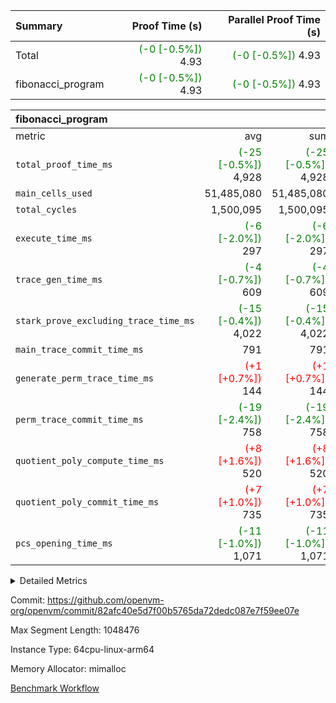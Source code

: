 | Summary | Proof Time (s) | Parallel Proof Time (s) |
|:---|---:|---:|
| Total | <span style='color: green'>(-0 [-0.5%])</span> 4.93 | <span style='color: green'>(-0 [-0.5%])</span> 4.93 |
| fibonacci_program | <span style='color: green'>(-0 [-0.5%])</span> 4.93 | <span style='color: green'>(-0 [-0.5%])</span> 4.93 |


| fibonacci_program |||||
|:---|---:|---:|---:|---:|
|metric|avg|sum|max|min|
| `total_proof_time_ms ` | <span style='color: green'>(-25 [-0.5%])</span> 4,928 | <span style='color: green'>(-25 [-0.5%])</span> 4,928 | <span style='color: green'>(-25 [-0.5%])</span> 4,928 | <span style='color: green'>(-25 [-0.5%])</span> 4,928 |
| `main_cells_used     ` |  51,485,080 |  51,485,080 |  51,485,080 |  51,485,080 |
| `total_cycles        ` |  1,500,095 |  1,500,095 |  1,500,095 |  1,500,095 |
| `execute_time_ms     ` | <span style='color: green'>(-6 [-2.0%])</span> 297 | <span style='color: green'>(-6 [-2.0%])</span> 297 | <span style='color: green'>(-6 [-2.0%])</span> 297 | <span style='color: green'>(-6 [-2.0%])</span> 297 |
| `trace_gen_time_ms   ` | <span style='color: green'>(-4 [-0.7%])</span> 609 | <span style='color: green'>(-4 [-0.7%])</span> 609 | <span style='color: green'>(-4 [-0.7%])</span> 609 | <span style='color: green'>(-4 [-0.7%])</span> 609 |
| `stark_prove_excluding_trace_time_ms` | <span style='color: green'>(-15 [-0.4%])</span> 4,022 | <span style='color: green'>(-15 [-0.4%])</span> 4,022 | <span style='color: green'>(-15 [-0.4%])</span> 4,022 | <span style='color: green'>(-15 [-0.4%])</span> 4,022 |
| `main_trace_commit_time_ms` |  791 |  791 |  791 |  791 |
| `generate_perm_trace_time_ms` | <span style='color: red'>(+1 [+0.7%])</span> 144 | <span style='color: red'>(+1 [+0.7%])</span> 144 | <span style='color: red'>(+1 [+0.7%])</span> 144 | <span style='color: red'>(+1 [+0.7%])</span> 144 |
| `perm_trace_commit_time_ms` | <span style='color: green'>(-19 [-2.4%])</span> 758 | <span style='color: green'>(-19 [-2.4%])</span> 758 | <span style='color: green'>(-19 [-2.4%])</span> 758 | <span style='color: green'>(-19 [-2.4%])</span> 758 |
| `quotient_poly_compute_time_ms` | <span style='color: red'>(+8 [+1.6%])</span> 520 | <span style='color: red'>(+8 [+1.6%])</span> 520 | <span style='color: red'>(+8 [+1.6%])</span> 520 | <span style='color: red'>(+8 [+1.6%])</span> 520 |
| `quotient_poly_commit_time_ms` | <span style='color: red'>(+7 [+1.0%])</span> 735 | <span style='color: red'>(+7 [+1.0%])</span> 735 | <span style='color: red'>(+7 [+1.0%])</span> 735 | <span style='color: red'>(+7 [+1.0%])</span> 735 |
| `pcs_opening_time_ms ` | <span style='color: green'>(-11 [-1.0%])</span> 1,071 | <span style='color: green'>(-11 [-1.0%])</span> 1,071 | <span style='color: green'>(-11 [-1.0%])</span> 1,071 | <span style='color: green'>(-11 [-1.0%])</span> 1,071 |



<details>
<summary>Detailed Metrics</summary>

| group | num_segments | keygen_time_ms | commit_exe_time_ms |
| --- | --- | --- | --- |
| fibonacci_program | 1 | 398 | 7 | 

| group | air_name | quotient_deg | interactions | constraints |
| --- | --- | --- | --- | --- |
| fibonacci_program | AccessAdapterAir<16> | 4 | 5 | 11 | 
| fibonacci_program | AccessAdapterAir<2> | 4 | 5 | 11 | 
| fibonacci_program | AccessAdapterAir<32> | 4 | 5 | 11 | 
| fibonacci_program | AccessAdapterAir<4> | 4 | 5 | 11 | 
| fibonacci_program | AccessAdapterAir<64> | 4 | 5 | 11 | 
| fibonacci_program | AccessAdapterAir<8> | 4 | 5 | 11 | 
| fibonacci_program | BitwiseOperationLookupAir<8> | 2 | 2 | 4 | 
| fibonacci_program | MemoryMerkleAir<8> | 4 | 4 | 38 | 
| fibonacci_program | PersistentBoundaryAir<8> | 4 | 3 | 5 | 
| fibonacci_program | PhantomAir | 4 | 3 | 4 | 
| fibonacci_program | Poseidon2PeripheryAir<BabyBearParameters>, 1> | 2 | 1 | 286 | 
| fibonacci_program | ProgramAir | 1 | 1 | 4 | 
| fibonacci_program | RangeTupleCheckerAir<2> | 1 | 1 | 4 | 
| fibonacci_program | Rv32HintStoreAir | 4 | 19 | 21 | 
| fibonacci_program | VariableRangeCheckerAir | 1 | 1 | 4 | 
| fibonacci_program | VmAirWrapper<Rv32BaseAluAdapterAir, BaseAluCoreAir<4, 8> | 4 | 19 | 30 | 
| fibonacci_program | VmAirWrapper<Rv32BaseAluAdapterAir, LessThanCoreAir<4, 8> | 4 | 17 | 35 | 
| fibonacci_program | VmAirWrapper<Rv32BaseAluAdapterAir, ShiftCoreAir<4, 8> | 4 | 23 | 84 | 
| fibonacci_program | VmAirWrapper<Rv32BranchAdapterAir, BranchEqualCoreAir<4> | 4 | 11 | 17 | 
| fibonacci_program | VmAirWrapper<Rv32BranchAdapterAir, BranchLessThanCoreAir<4, 8> | 4 | 13 | 32 | 
| fibonacci_program | VmAirWrapper<Rv32CondRdWriteAdapterAir, Rv32JalLuiCoreAir> | 4 | 10 | 15 | 
| fibonacci_program | VmAirWrapper<Rv32JalrAdapterAir, Rv32JalrCoreAir> | 4 | 16 | 16 | 
| fibonacci_program | VmAirWrapper<Rv32LoadStoreAdapterAir, LoadSignExtendCoreAir<4, 8> | 4 | 18 | 21 | 
| fibonacci_program | VmAirWrapper<Rv32LoadStoreAdapterAir, LoadStoreCoreAir<4> | 4 | 17 | 27 | 
| fibonacci_program | VmAirWrapper<Rv32MultAdapterAir, DivRemCoreAir<4, 8> | 4 | 25 | 72 | 
| fibonacci_program | VmAirWrapper<Rv32MultAdapterAir, MulHCoreAir<4, 8> | 4 | 24 | 23 | 
| fibonacci_program | VmAirWrapper<Rv32MultAdapterAir, MultiplicationCoreAir<4, 8> | 4 | 19 | 13 | 
| fibonacci_program | VmAirWrapper<Rv32RdWriteAdapterAir, Rv32AuipcCoreAir> | 4 | 11 | 12 | 
| fibonacci_program | VmConnectorAir | 4 | 3 | 8 | 

| group | air_name | segment | rows | prep_cols | perm_cols | main_cols | cells |
| --- | --- | --- | --- | --- | --- | --- | --- |
| fibonacci_program | AccessAdapterAir<8> | 0 | 32 |  | 12 | 17 | 928 | 
| fibonacci_program | BitwiseOperationLookupAir<8> | 0 | 65,536 | 3 | 8 | 2 | 655,360 | 
| fibonacci_program | MemoryMerkleAir<8> | 0 | 256 |  | 12 | 32 | 11,264 | 
| fibonacci_program | PersistentBoundaryAir<8> | 0 | 32 |  | 8 | 20 | 896 | 
| fibonacci_program | PhantomAir | 0 | 2 |  | 8 | 6 | 28 | 
| fibonacci_program | Poseidon2PeripheryAir<BabyBearParameters>, 1> | 0 | 256 |  | 8 | 300 | 78,848 | 
| fibonacci_program | ProgramAir | 0 | 4,096 |  | 8 | 10 | 73,728 | 
| fibonacci_program | RangeTupleCheckerAir<2> | 0 | 524,288 | 2 | 8 | 1 | 4,718,592 | 
| fibonacci_program | Rv32HintStoreAir | 0 | 4 |  | 24 | 32 | 224 | 
| fibonacci_program | VariableRangeCheckerAir | 0 | 262,144 | 2 | 8 | 1 | 2,359,296 | 
| fibonacci_program | VmAirWrapper<Rv32BaseAluAdapterAir, BaseAluCoreAir<4, 8> | 0 | 1,048,576 |  | 28 | 36 | 67,108,864 | 
| fibonacci_program | VmAirWrapper<Rv32BaseAluAdapterAir, LessThanCoreAir<4, 8> | 0 | 524,288 |  | 24 | 37 | 31,981,568 | 
| fibonacci_program | VmAirWrapper<Rv32BranchAdapterAir, BranchEqualCoreAir<4> | 0 | 262,144 |  | 16 | 26 | 11,010,048 | 
| fibonacci_program | VmAirWrapper<Rv32BranchAdapterAir, BranchLessThanCoreAir<4, 8> | 0 | 4 |  | 20 | 32 | 208 | 
| fibonacci_program | VmAirWrapper<Rv32CondRdWriteAdapterAir, Rv32JalLuiCoreAir> | 0 | 131,072 |  | 16 | 18 | 4,456,448 | 
| fibonacci_program | VmAirWrapper<Rv32JalrAdapterAir, Rv32JalrCoreAir> | 0 | 16 |  | 20 | 28 | 768 | 
| fibonacci_program | VmAirWrapper<Rv32LoadStoreAdapterAir, LoadStoreCoreAir<4> | 0 | 16 |  | 28 | 40 | 1,088 | 
| fibonacci_program | VmAirWrapper<Rv32RdWriteAdapterAir, Rv32AuipcCoreAir> | 0 | 8 |  | 16 | 21 | 296 | 
| fibonacci_program | VmConnectorAir | 0 | 2 | 1 | 8 | 4 | 24 | 

| group | segment | trace_gen_time_ms | total_proof_time_ms | total_cycles | total_cells | stark_prove_excluding_trace_time_ms | quotient_poly_compute_time_ms | quotient_poly_commit_time_ms | perm_trace_commit_time_ms | pcs_opening_time_ms | main_trace_commit_time_ms | main_cells_used | generate_perm_trace_time_ms | execute_time_ms |
| --- | --- | --- | --- | --- | --- | --- | --- | --- | --- | --- | --- | --- | --- | --- |
| fibonacci_program | 0 | 609 | 4,928 | 1,500,095 | 122,458,476 | 4,022 | 520 | 735 | 758 | 1,071 | 791 | 51,485,080 | 144 | 297 | 

</details>


Commit: https://github.com/openvm-org/openvm/commit/82afc40e5d7f00b5765da72dedc087e7f59ee07e

Max Segment Length: 1048476

Instance Type: 64cpu-linux-arm64

Memory Allocator: mimalloc

[Benchmark Workflow](https://github.com/openvm-org/openvm/actions/runs/13234783481)
